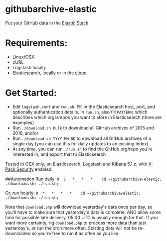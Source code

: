 # githubarchive-elastic
Put your GitHub data in the [Elastic Stack](https://www.elastic.co/products).

# Requirements:
- Linux/OSX
- cURL
- Logstash locally
- Elasticsearch, locally or in the [cloud](http://cloud.elastic.co)

# Get Started:
* Edit `logstash.conf` and `run.sh`. Fill in the Elasticsearch host, port, and optionally authentication details. In `run.sh`, also fill `PATTERN`, which describes which orgs/repos you want to store in Elasticsearch (there are examples)
* Run `./download.sh bulk` to download all GitHub archives of 2015 and 2016, and/or
* Run `./download.sh YYYY-MM-DD` to download all GitHub archives of a single day (you can use this for daily updates to an existing index)
* At any time, you can run `./run.sh` to find the GitHub org/repo you're interested in, and export that to Elasticsearch

Tested in OSX only, on Elasticsearch, Logstash and Kibana 5.1.x, with [X-Pack Security](https://www.elastic.co/guide/en/x-pack/current/xpack-security.html) enabled.

##Automation
Run daily:
`0  5   *   *   *    cd ~/githubarchive-elastic; ./download.sh; ./run.sh;`

Or, run hourly:
`0  *   *   *   *    cd ~/githubarchive/elastic; ./download.sh; ./run.sh;`

Note that `download.php` will download yesterday's data once per day, so you'll have to make sure that yesterday's data is complete, AND allow some time for possible late delivery. 05:00 UTC is usually enough for that. If you want more certainty, rig `download.php` to process more data than just yesterday's, or run the cron more often. Existing data will not be re-downloaded so you're free to run it as often as you like.
